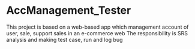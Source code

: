 # AccManagement_Tester
This project is based on a web-based app which management account of user, sale, support sales
in an e-commerce web
The responsibility is SRS analysis and making test case, run and log bug
